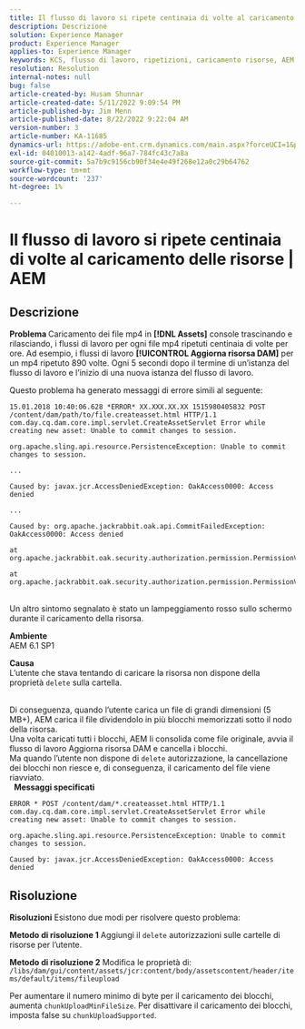 ```yaml
---
title: Il flusso di lavoro si ripete centinaia di volte al caricamento delle risorse | AEM
description: Descrizione
solution: Experience Manager
product: Experience Manager
applies-to: Experience Manager
keywords: KCS, flusso di lavoro, ripetizioni, caricamento risorse, AEM, Adobe Experience Manager, 6.1
resolution: Resolution
internal-notes: null
bug: false
article-created-by: Husam Shunnar
article-created-date: 5/11/2022 9:09:54 PM
article-published-by: Jim Menn
article-published-date: 8/22/2022 9:22:04 AM
version-number: 3
article-number: KA-11685
dynamics-url: https://adobe-ent.crm.dynamics.com/main.aspx?forceUCI=1&pagetype=entityrecord&etn=knowledgearticle&id=b13e57af-6ed1-ec11-a7b5-00224809c399
exl-id: 04010013-a142-4adf-96a7-784fc43c7a8a
source-git-commit: 5a7b9c9156cb90f34e4e49f268e12a0c29b64762
workflow-type: tm+mt
source-wordcount: '237'
ht-degree: 1%

---
```


# Il flusso di lavoro si ripete centinaia di volte al caricamento delle risorse | AEM

## Descrizione


<b>Problema </b>
Caricamento dei file mp4 in <b>[!DNL Assets]</b> console trascinando e rilasciando, i flussi di lavoro per ogni file mp4 ripetuti centinaia di volte per ore.
Ad esempio, i flussi di lavoro <b>[!UICONTROL Aggiorna risorsa DAM]</b> per un mp4 ripetuto 890 volte. Ogni 5 secondi dopo il termine di un’istanza del flusso di lavoro e l’inizio di una nuova istanza del flusso di lavoro.

Questo problema ha generato messaggi di errore simili al seguente:


```
15.01.2018 10:40:06.628 *ERROR* XX.XXX.XX.XX 1515980405832 POST /content/dam/path/to/file.createasset.html HTTP/1.1 com.day.cq.dam.core.impl.servlet.CreateAssetServlet Error while creating new asset: Unable to commit changes to session.

org.apache.sling.api.resource.PersistenceException: Unable to commit changes to session.

...

Caused by: javax.jcr.AccessDeniedException: OakAccess0000: Access denied

...

Caused by: org.apache.jackrabbit.oak.api.CommitFailedException: OakAccess0000: Access denied

at org.apache.jackrabbit.oak.security.authorization.permission.PermissionValidator.checkPermissions(PermissionValidator.java:212)

at org.apache.jackrabbit.oak.security.authorization.permission.PermissionValidator.childNodeDeleted(PermissionValidator.java:168)
```


<br>Un altro sintomo segnalato è stato un lampeggiamento rosso sullo schermo durante il caricamento della risorsa.

<b>Ambiente</b>
<br>AEM 6.1 SP1

<b>Causa </b>
<br>L’utente che stava tentando di caricare la risorsa non dispone della proprietà `delete` sulla cartella.

<br>Di conseguenza, quando l’utente carica un file di grandi dimensioni (5 MB+), AEM carica il file dividendolo in più blocchi memorizzati sotto il nodo della risorsa.
<br>Una volta caricati tutti i blocchi, AEM li consolida come file originale, avvia il flusso di lavoro Aggiorna risorsa DAM e cancella i blocchi.
<br>Ma quando l’utente non dispone di `delete` autorizzazione, la cancellazione dei blocchi non riesce e, di conseguenza, il caricamento del file viene riavviato.
<br> 
<b>Messaggi specificati</b>



```
ERROR * POST /content/dam/*.createasset.html HTTP/1.1 com.day.cq.dam.core.impl.servlet.CreateAssetServlet Error while creating new asset: Unable to commit changes to session.

org.apache.sling.api.resource.PersistenceException: Unable to commit changes to session.

Caused by: javax.jcr.AccessDeniedException: OakAccess0000: Access denied
```



## Risoluzione


<b>Risoluzioni</b>
Esistono due modi per risolvere questo problema:<b> </b>

<b>Metodo di risoluzione 1</b>
Aggiungi il `delete` autorizzazioni sulle cartelle di risorse per l’utente.

<b>Metodo di risoluzione 2</b>
Modifica le proprietà di:
`/libs/dam/gui/content/assets/jcr:content/body/assetscontent/header/items/default/items/fileupload`

Per aumentare il numero minimo di byte per il caricamento dei blocchi, aumenta `chunkUploadMinFileSize`.
Per disattivare il caricamento dei blocchi, imposta false su `chunkUploadSupported`.
